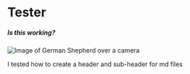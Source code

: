 # Tester 
##### Is this working?


![Image of German Shepherd over a camera](https://github.com/user-attachments/assets/361644c3-2f35-4671-888f-7c530418746c)














I tested how to create a header and sub-header for md files
